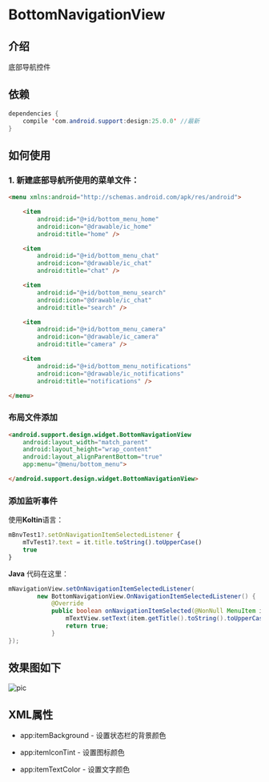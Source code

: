 # BottomNavigationView

## 介绍

底部导航控件

## 依赖

```java
dependencies {
    compile 'com.android.support:design:25.0.0' //最新
}
```

## 如何使用

### 1. 新建底部导航所使用的菜单文件：

```html
<menu xmlns:android="http://schemas.android.com/apk/res/android">

    <item
        android:id="@+id/bottom_menu_home"
        android:icon="@drawable/ic_home"
        android:title="home" />

    <item
        android:id="@+id/bottom_menu_chat"
        android:icon="@drawable/ic_chat"
        android:title="chat" />

    <item
        android:id="@+id/bottom_menu_search"
        android:icon="@drawable/ic_chat"
        android:title="search" />

    <item
        android:id="@+id/bottom_menu_camera"
        android:icon="@drawable/ic_camera"
        android:title="camera" />

    <item
        android:id="@+id/bottom_menu_notifications"
        android:icon="@drawable/ic_notifications"
        android:title="notifications" />

</menu>
```

### 布局文件添加

```html
<android.support.design.widget.BottomNavigationView
    android:layout_width="match_parent"
    android:layout_height="wrap_content"
    android:layout_alignParentBottom="true"
    app:menu="@menu/bottom_menu">

</android.support.design.widget.BottomNavigationView>
```

### 添加监听事件


使用**Koltin**语言：
```JavaScript
mBnvTest1?.setOnNavigationItemSelectedListener {
    mTvTest1?.text = it.title.toString().toUpperCase()
    true
}
```

**Java** 代码在这里：

```java
mNavigationView.setOnNavigationItemSelectedListener(
        new BottomNavigationView.OnNavigationItemSelectedListener() {
            @Override
            public boolean onNavigationItemSelected(@NonNull MenuItem item) {
                mTextView.setText(item.getTitle().toString().toUpperCase());
                return true;
            }
});
```

## 效果图如下

![pic](http://ww3.sinaimg.cn/large/005TG3l2jw1f9a8fg3a9kj30u01hcmye.jpg)

## XML属性

* app:itemBackground - 设置状态栏的背景颜色

* app:itemIconTint - 设置图标颜色

* app:itemTextColor - 设置文字颜色
